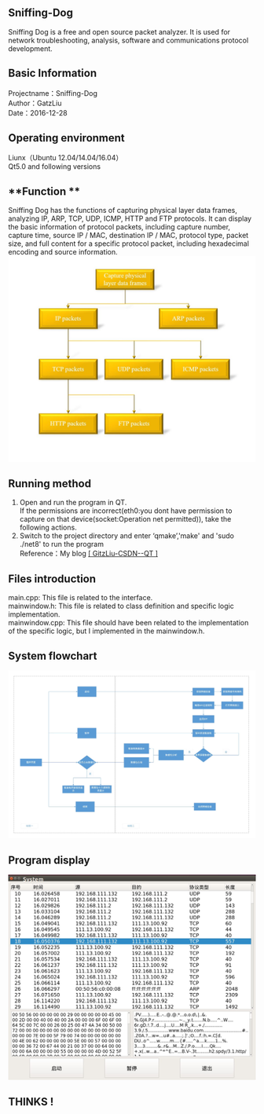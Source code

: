 ## **Sniffing-Dog**<br>
Sniffing Dog is a free and open source packet analyzer. It is used for network troubleshooting, analysis, software and communications protocol development.<br>

## **Basic Information** <br>
Projectname：Sniffing-Dog<br>
Author：GatzLiu<br>
Date：2016-12-28<br>

## **Operating environment** <br>
Liunx（Ubuntu 12.04/14.04/16.04）<br>
Qt5.0 and following versions<br>

## **Function **<br>
Sniffing Dog has the functions of capturing physical layer data frames, analyzing IP, ARP, TCP, UDP, ICMP, HTTP and FTP protocols. It can display the basic information of protocol packets, including capture number, capture time, source IP / MAC, destination IP / MAC, protocol type, packet size, and full content for a specific protocol packet, including hexadecimal encoding and source information.<br>
![image](https://github.com/GatzLiu/Sniffing-Dog/raw/master/picture/protocol_architecture.JPG)

## **Running method**<br>
1. Open and run the program in QT. <br>
If the permissions are incorrect(eth0:you dont have permission to capture on that device(socket:Operation net permitted)), 
take the following actions.<br>
2. Switch to the project directory and enter ‘qmake’,'make' and 'sudo ./net8' to run the program<br>
Reference：My blog [[ GitzLiu-CSDN--QT ]](http://blog.csdn.net/gitzliu/article/details/53996484)<br>

## **Files introduction**<br>
main.cpp: This file is related to the interface.<br>
mainwindow.h: This file is related to class definition and specific logic implementation.<br>
mainwindow.cpp: This file should have been related to the implementation of the specific logic, but I implemented in the mainwindow.h.<br>

## **System flowchart**<br>
![image](https://github.com/GatzLiu/Sniffing-Dog/raw/master/picture/system_flowchart.JPG)

## **Program display**
![image](https://github.com/GatzLiu/Sniffing-Dog/raw/master/picture/view.JPG)
 ## **THINKS !**
